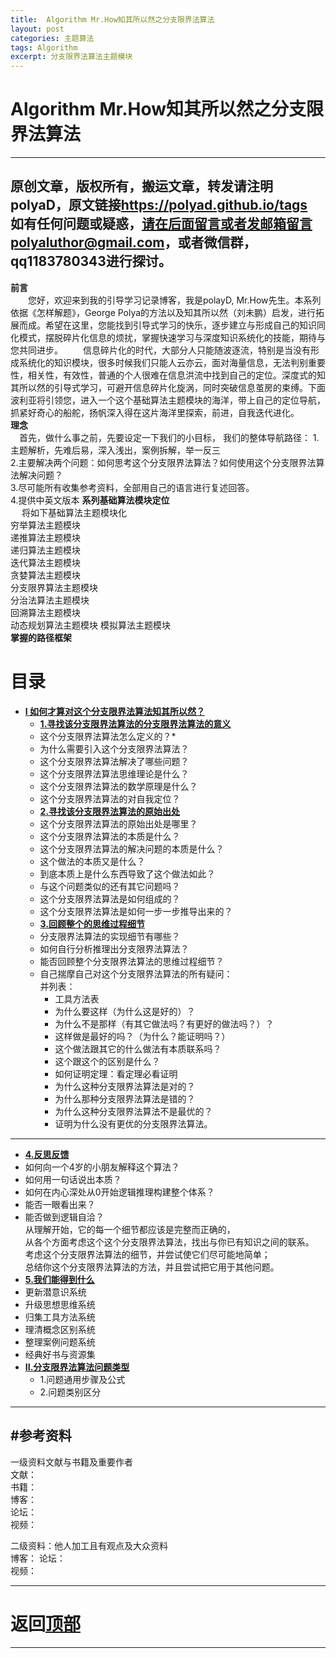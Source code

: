 ```yaml
---
title:  Algorithm Mr.How知其所以然之分支限界法算法
layout: post
categories: 主题算法
tags: Algorithm
excerpt: 分支限界法算法主题模块
---
```

# Algorithm Mr.How知其所以然之分支限界法算法 <span id="home">

---

原创文章，版权所有，搬运文章，转发请注明polyaD，原文链接<https://polyad.github.io/tags>     
如有任何问题或疑惑，请在后面留言或者发邮箱留言polyaluthor@gmail.com，或者微信群，qq1183780343进行探讨。
---
**前言**  
&emsp;&emsp;您好，欢迎来到我的引导学习记录博客，我是polayD, Mr.How先生。本系列依据《怎样解题》，George Polya的方法以及知其所以然（刘未鹏）启发，进行拓展而成。希望在这里，您能找到引导式学习的快乐，逐步建立与形成自己的知识同化模式，摆脱碎片化信息的烦扰，掌握快速学习与深度知识系统化的技能，期待与您共同进步。
&emsp;&emsp;信息碎片化的时代，大部分人只能随波逐流，特别是当没有形成系统化的知识模块，很多时候我们只能人云亦云，面对海量信息，无法判别重要性，相关性，有效性，普通的个人很难在信息洪流中找到自己的定位。深度式的知其所以然的引导式学习，可避开信息碎片化旋涡，同时突破信息茧房的束缚。下面波利亚将引领您，进入一个这个基础算法主题模块的海洋，带上自己的定位导航，抓紧好奇心的船舵，扬帆深入得在这片海洋里探索，前进，自我迭代进化。  
****理念****  
&emsp;首先，做什么事之前，先要设定一下我们的小目标，
我们的整体导航路径：
1.主题解析，先难后易，深入浅出，案例拆解，举一反三  
2.主要解决两个问题：如何思考这个分支限界法算法？如何使用这个分支限界法算法解决问题？  
3.尽可能所有收集参考资料，全部用自己的语言进行复述回答。  
4.提供中英文版本
**系列基础算法模块定位**      
&emsp;
将如下基础算法主题模块化  
穷举算法主题模块  
递推算法主题模块  
递归算法主题模块  
迭代算法主题模块  
贪婪算法主题模块  
分支限界算法主题模块  
分治法算法主题模块  
回溯算法主题模块  
动态规划算法主题模块 
模拟算法主题模块    
****掌握的路径框架****
# 目录
* **[I 如何才算对这个分支限界法算法知其所以然？](#1)**      
  * **[1.寻找该分支限界法算法的分支限界法算法的意义](#1.1)**       
  *  这个分支限界法算法怎么定义的？* 
  *  为什么需要引入这个分支限界法算法？      
  * 这个分支限界法算法解决了哪些问题？   
  * 这个分支限界法算法思维理论是什么？   
  * 这个分支限界法算法的数学原理是什么？  
  * 这个分支限界法算法的对自我定位？   
  * **[2.寻找该分支限界法算法的原始出处](#1.2)**   
  * 这个分支限界法算法的原始出处是哪里？    
  * 这个分支限界法算法的本质是什么？    
  * 这个分支限界法算法的解决问题的本质是什么？   
  * 这个做法的本质又是什么？    
  * 到底本质上是什么东西导致了这个做法如此？    
  * 与这个问题类似的还有其它问题吗？ 
  * 这个分支限界法算法是如何组成的？    
  * 这个分支限界法算法是如何一步一步推导出来的？  
  * **[3.回顾整个的思维过程细节](#1.3)**  
  * 分支限界法算法的实现细节有哪些？   
  * 如何自行分析推理出分支限界法算法？      
  * 能否回顾整个分支限界法算法的思维过程细节？  
  - 
    自己揣摩自己对这个分支限界法算法的所有疑问：      
      并列表：     
    * 工具方法表 
    *   为什么要这样（为什么这是好的）？    
    *   为什么不是那样（有其它做法吗？有更好的做法吗？）？    
    *   这样做是最好的吗？（为什么？能证明吗？）    
    *   这个做法跟其它的什么做法有本质联系吗？    
    *   这个跟这个的区别是什么？    
    *   如何证明定理：看定理必看证明    
    *   为什么这种分支限界法算法是对的？    
    *   为什么那种分支限界法算法是错的？    
    *   为什么这种分支限界法算法不是最优的？    
    *   证明为什么没有更优的分支限界法算法。 
 ----  
  * **[4.反思反馈](#1.4)**      
  *  如何向一个4岁的小朋友解释这个算法？ 
  *  如何用一句话说出本质？
  *  如何在内心深处从0开始逻辑推理构建整个体系？
  *  能否一眼看出来？     
  * 能否做到逻辑自洽？    
    从理解开始，它的每一个细节都应该是完整而正确的，    
    从各个方面考虑这个这个分支限界法算法，找出与你已有知识之间的联系。    
    考虑这个分支限界法算法的细节，并尝试使它们尽可能地简单；    
    总结你这个分支限界法算法的方法，并且尝试把它用于其他问题。    
  * **[5.我们能得到什么](#1.5)**         
  *   更新潜意识系统    
  *   升级思想思维系统    
  *   归集工具方法系统    
  *   理清概念区别系统        
  *   整理案例问题系统  
  *   经典好书与资源集      
* **[II.分支限界法算法问题类型](#2)**     
  *  1.问题通用步骤及公式   
  *  2.问题类别区分   







-----
#参考资料  
-----  
一级资料文献与书籍及重要作者  
文献：  
书籍：  
博客：   
论坛：   
视频：  

二级资料：他人加工且有观点及大众资料  
博客： 
论坛：   
视频：    



-----

# **返回[顶部](#home)**

---- 